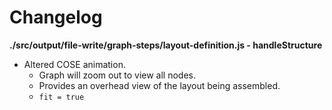 # Changelog

**./src/output/file-write/graph-steps/layout-definition.js - handleStructure**
* Altered COSE animation.
	* Graph will zoom out to view all nodes.
	* Provides an overhead view of the layout being assembled.
	* `fit = true`
